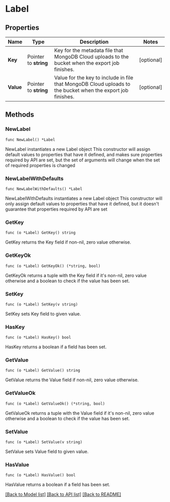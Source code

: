 # Label

## Properties

Name | Type | Description | Notes
------------ | ------------- | ------------- | -------------
**Key** | Pointer to **string** | Key for the metadata file that MongoDB Cloud uploads to the bucket when the export job finishes. | [optional] 
**Value** | Pointer to **string** | Value for the key to include in file that MongoDB Cloud uploads to the bucket when the export job finishes. | [optional] 

## Methods

### NewLabel

`func NewLabel() *Label`

NewLabel instantiates a new Label object
This constructor will assign default values to properties that have it defined,
and makes sure properties required by API are set, but the set of arguments
will change when the set of required properties is changed

### NewLabelWithDefaults

`func NewLabelWithDefaults() *Label`

NewLabelWithDefaults instantiates a new Label object
This constructor will only assign default values to properties that have it defined,
but it doesn't guarantee that properties required by API are set

### GetKey

`func (o *Label) GetKey() string`

GetKey returns the Key field if non-nil, zero value otherwise.

### GetKeyOk

`func (o *Label) GetKeyOk() (*string, bool)`

GetKeyOk returns a tuple with the Key field if it's non-nil, zero value otherwise
and a boolean to check if the value has been set.

### SetKey

`func (o *Label) SetKey(v string)`

SetKey sets Key field to given value.

### HasKey

`func (o *Label) HasKey() bool`

HasKey returns a boolean if a field has been set.

### GetValue

`func (o *Label) GetValue() string`

GetValue returns the Value field if non-nil, zero value otherwise.

### GetValueOk

`func (o *Label) GetValueOk() (*string, bool)`

GetValueOk returns a tuple with the Value field if it's non-nil, zero value otherwise
and a boolean to check if the value has been set.

### SetValue

`func (o *Label) SetValue(v string)`

SetValue sets Value field to given value.

### HasValue

`func (o *Label) HasValue() bool`

HasValue returns a boolean if a field has been set.


[[Back to Model list]](../README.md#documentation-for-models) [[Back to API list]](../README.md#documentation-for-api-endpoints) [[Back to README]](../README.md)


